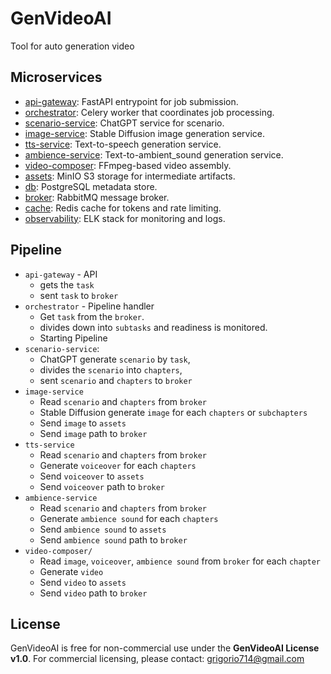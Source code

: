# GenVideoAI
Tool for auto generation video

## Microservices

- [api-gateway](api-gateway): FastAPI entrypoint for job submission.
- [orchestrator](orchestrator): Celery worker that coordinates job processing.
- [scenario-service](scenario-service): ChatGPT service for scenario.
- [image-service](image-service): Stable Diffusion image generation service.
- [tts-service](tts-service): Text-to-speech generation service.
- [ambience-service](ambience-service): Text-to-ambient_sound generation service.
- [video-composer](video-composer): FFmpeg-based video assembly.
- [assets](assets): MinIO S3 storage for intermediate artifacts.
- [db](db): PostgreSQL metadata store.
- [broker](broker): RabbitMQ message broker.
- [cache](cache): Redis cache for tokens and rate limiting.
- [observability](observability): ELK stack for monitoring and logs.

## Pipeline
- `api-gateway` - API
  - gets the `task`
  - sent `task` to `broker`
- `orchestrator` - Pipeline handler
  - Get `task` from the `broker`.
  - divides down into `subtasks` and readiness is monitored. 
  - Starting Pipeline
- `scenario-service`: 
  - ChatGPT generate `scenario` by `task`,
  - divides the `scenario` into `chapters`, 
  - sent `scenario` and `chapters` to `broker`
- `image-service`
  - Read `scenario` and `chapters` from `broker`
  - Stable Diffusion generate `image` for each `chapters` or `subchapters`
  - Send `image` to `assets`
  - Send `image` path to `broker`
- `tts-service`
  - Read `scenario` and `chapters` from `broker`
  - Generate `voiceover` for each `chapters`
  - Send `voiceover` to `assets`
  - Send `voiceover` path to `broker`
- `ambience-service`
  - Read `scenario` and `chapters` from `broker`
  - Generate `ambience sound` for each `chapters`
  - Send `ambience sound` to `assets`
  - Send `ambience sound` path to `broker`
- `video-composer/`
  - Read `image`, `voiceover`, `ambience sound` from `broker` for each `chapter`
  - Generate `video`
  - Send `video` to `assets`
  - Send `video` path to `broker`

## License
GenVideoAI is free for non-commercial use under the **GenVideoAI License v1.0**.
For commercial licensing, please contact: grigorio714@gmail.com
